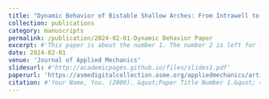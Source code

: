 ```yaml
---
title: "Dynamic Behavior of Bistable Shallow Arches: From Intrawell to Chaotic Motion"
collection: publications
category: manuscripts
permalink: /publication/2024-02-01-Dynamic Behavior Paper
excerpt: #'This paper is about the number 1. The number 2 is left for future work.'
date: 2024-02-01
venue: 'Journal of Applied Mechanics'
slidesurl: #'http://academicpages.github.io/files/slides1.pdf'
paperurl: 'https://asmedigitalcollection.asme.org/appliedmechanics/article-abstract/91/2/021010/1179736/Dynamic-Behavior-of-Bistable-Shallow-Arches-From'
citation: #'Your Name, You. (2009). &quot;Paper Title Number 1.&quot; <i>Journal 1</i>. 1(1).'
---
```

